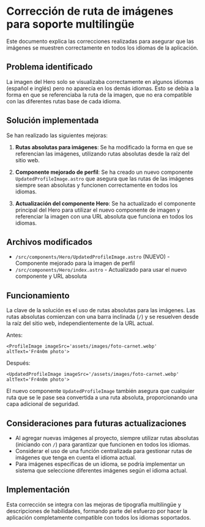 # Corrección de ruta de imágenes para soporte multilingüe

Este documento explica las correcciones realizadas para asegurar que las imágenes se muestren correctamente en todos los idiomas de la aplicación.

## Problema identificado

La imagen del Hero solo se visualizaba correctamente en algunos idiomas (español e inglés) pero no aparecía en los demás idiomas. Esto se debía a la forma en que se referenciaba la ruta de la imagen, que no era compatible con las diferentes rutas base de cada idioma.

## Solución implementada

Se han realizado las siguientes mejoras:

1. **Rutas absolutas para imágenes**: Se ha modificado la forma en que se referencian las imágenes, utilizando rutas absolutas desde la raíz del sitio web.

2. **Componente mejorado de perfil**: Se ha creado un nuevo componente `UpdatedProfileImage.astro` que asegura que las rutas de las imágenes siempre sean absolutas y funcionen correctamente en todos los idiomas.

3. **Actualización del componente Hero**: Se ha actualizado el componente principal del Hero para utilizar el nuevo componente de imagen y referenciar la imagen con una URL absoluta que funciona en todos los idiomas.

## Archivos modificados

- `/src/components/Hero/UpdatedProfileImage.astro` (NUEVO) - Componente mejorado para la imagen de perfil
- `/src/components/Hero/index.astro` - Actualizado para usar el nuevo componente y URL absoluta

## Funcionamiento

La clave de la solución es el uso de rutas absolutas para las imágenes. Las rutas absolutas comienzan con una barra inclinada (`/`) y se resuelven desde la raíz del sitio web, independientemente de la URL actual.

Antes:
```astro
<ProfileImage imageSrc='assets/images/foto-carnet.webp' altText='Fr4n0m photo'>
```

Después:
```astro
<UpdatedProfileImage imageSrc='/assets/images/foto-carnet.webp' altText='Fr4n0m photo'>
```

El nuevo componente `UpdatedProfileImage` también asegura que cualquier ruta que se le pase sea convertida a una ruta absoluta, proporcionando una capa adicional de seguridad.

## Consideraciones para futuras actualizaciones

- Al agregar nuevas imágenes al proyecto, siempre utilizar rutas absolutas (iniciando con `/`) para garantizar que funcionen en todos los idiomas.
- Considerar el uso de una función centralizada para gestionar rutas de imágenes que tenga en cuenta el idioma actual.
- Para imágenes específicas de un idioma, se podría implementar un sistema que seleccione diferentes imágenes según el idioma actual.

## Implementación

Esta corrección se integra con las mejoras de tipografía multilingüe y descripciones de habilidades, formando parte del esfuerzo por hacer la aplicación completamente compatible con todos los idiomas soportados.